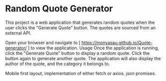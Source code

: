 ﻿
# Random Quote Generator
This project is a web application that generates random quotes when the user clicks the "Generate Quote" button. The quotes are sourced from an external API.

Open your browser and navigate to [ https://monyasau.github.io/Quote-generator/ ] to view the application.
Usage
Once the application is running, click the "Generate Quote" button to display a random quote. Click the button again to generate another quote. The application will also display the author of the quote, and the category it belongs to.


Mobile first layout,
implementation of either fetch or axios.
json promises.

